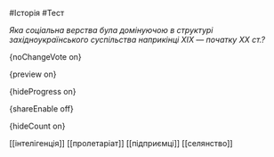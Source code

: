 #Історія #Тест

*Яка соціальна верства була домінуючою в структурі західноукраїнського суспільства наприкінці ХІХ — початку ХХ ст.?*

{noChangeVote on}

{preview on}

{hideProgress on}

{shareEnable off}

{hideCount on}

[[інтелігенція]]
[[пролетаріат]]
[[підприємці]]
[[селянство]]
